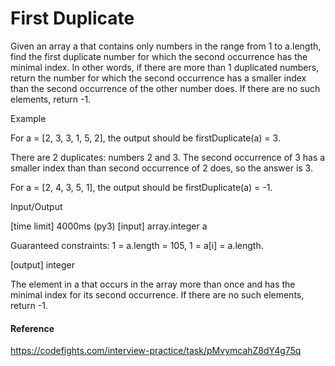# First Duplicate

Given an array a that contains only numbers in the range from 1 to a.length, 
find the first duplicate number for which the second occurrence has the minimal index. 
In other words, if there are more than 1 duplicated numbers, 
return the number for which the second occurrence has a smaller index than the second occurrence of the other number does. 
If there are no such elements, return -1.

Example

For a = [2, 3, 3, 1, 5, 2], the output should be
firstDuplicate(a) = 3.

There are 2 duplicates: numbers 2 and 3. 
The second occurrence of 3 has a smaller index than than second occurrence of 2 does, so the answer is 3.

For a = [2, 4, 3, 5, 1], the output should be
firstDuplicate(a) = -1.

Input/Output

[time limit] 4000ms (py3)
[input] array.integer a

Guaranteed constraints:
1 = a.length = 105,
1 = a[i] = a.length.

[output] integer

The element in a that occurs in the array more than once and has the minimal index for its second occurrence. 
If there are no such elements, return -1.

#### Reference

https://codefights.com/interview-practice/task/pMvymcahZ8dY4g75q